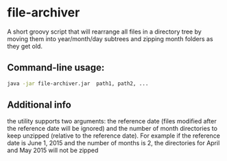 # file-archiver
A short groovy script that will rearrange all files in a directory tree
by moving them into year/month/day subtrees and zipping month folders as they get old.

## Command-line usage:

```bash
java -jar file-archiver.jar  path1, path2, ...
```

## Additional info

the utility supports two arguments: the reference date (files modified
after the reference date will be ignored) and the number of month
directories to keep unzipped (relative to the reference date).
For example if the reference date is June 1, 2015 and the number of
months is 2, the directories for April and May 2015 will not be zipped
